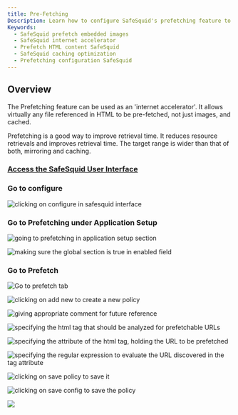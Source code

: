 ```yaml
---
title: Pre-Fetching
Description: Learn how to configure SafeSquid's prefetching feature to accelerate web access by preloading and caching embedded resources like images, improving response time and reducing redundant network requests.
Keywords:
  - SafeSquid prefetch embedded images
  - SafeSquid internet accelerator
  - Prefetch HTML content SafeSquid
  - SafeSquid caching optimization
  - Prefetching configuration SafeSquid
---
```


## Overview
The Prefetching feature can be used as an 'internet accelerator'. It allows virtually any file referenced in HTML to be pre-fetched, not just images, and cached.

Prefetching is a good way to improve retrieval time. It reduces resource retrievals and improves retrieval time. The target range is wider than that of both, mirroring and caching.

### [Access the SafeSquid User Interface](/docs/08-SafeSquid%20Interface/Accessing%20the%20SafeSquid%20Interface.md)
### Go to configure
![clicking on configure in safesquid interface](/img/How_To/Prefetch_embedded_images/image1.webp)

### Go to Prefetching under Application Setup
![going to prefetching in application setup section](/img/How_To/Prefetch_embedded_images/image2.webp)

![making sure the global section is true in enabled field](/img/How_To/Prefetch_embedded_images/image3.webp)

### Go to Prefetch
![Go to prefetch tab](/img/How_To/Prefetch_embedded_images/image4.webp)

![clicking on add new to create a new policy](/img/How_To/Prefetch_embedded_images/image5.webp)

![giving appropriate comment for future reference](/img/How_To/Prefetch_embedded_images/image6.webp)

![specifying the html tag that should be analyzed for prefetchable URLs](/img/How_To/Prefetch_embedded_images/image7.webp)

![specifying the attribute of the html tag, holding the URL to be prefetched](/img/How_To/Prefetch_embedded_images/image8.webp)

![specifying the regular expression to evaluate the URL discovered in the tag attribute](/img/How_To/Prefetch_embedded_images/image9.webp)

![clicking on save policy to save it](/img/How_To/Prefetch_embedded_images/image10.webp)

![clicking on save config to save the policy](/img/How_To/Prefetch_embedded_images/image11.webp)

![](/img/How_To/Prefetch_embedded_images/image12.webp)
